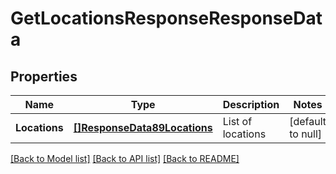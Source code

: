 # GetLocationsResponseResponseData

## Properties
Name | Type | Description | Notes
------------ | ------------- | ------------- | -------------
**Locations** | [**[]ResponseData89Locations**](ResponseData89_locations.md) | List of locations | [default to null]

[[Back to Model list]](../README.md#documentation-for-models) [[Back to API list]](../README.md#documentation-for-api-endpoints) [[Back to README]](../README.md)

